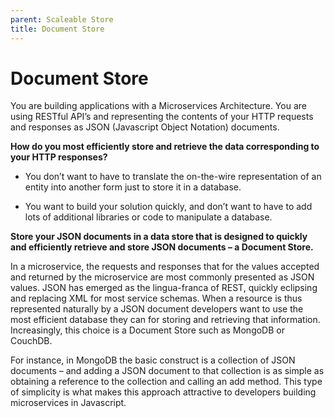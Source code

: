 ```yaml
---
parent: Scaleable Store
title: Document Store
---
```

Document Store
===

You are building applications with a Microservices
Architecture. You are using RESTful API’s and representing the contents
of your HTTP requests and responses as JSON (Javascript Object Notation)
documents.

**How do you most efficiently store and retrieve the data
corresponding to your HTTP responses?**

-   You don’t want to have to translate the on-the-wire representation
    of an entity into another form just to store it in a database.

-   You want to build your solution quickly, and don’t want to have to
    add lots of additional libraries or code to manipulate a database.

**Store your JSON documents in a data store that is designed
to quickly and efficiently retrieve and store JSON documents – a
Document Store.**

In a microservice, the requests and responses that for the values
accepted and returned by the microservice are most commonly presented as
JSON values. JSON has emerged as the lingua-franca of REST, quickly
eclipsing and replacing XML for most service schemas. When a resource is
thus represented naturally by a JSON document developers want to use the
most efficient database they can for storing and retrieving that
information. Increasingly, this choice is a Document Store such as
MongoDB or CouchDB.

For instance, in MongoDB the basic construct is a collection of JSON
documents – and adding a JSON document to that collection is as simple
as obtaining a reference to the collection and calling an add method.
This type of simplicity is what makes this approach attractive to
developers building microservices in Javascript.
